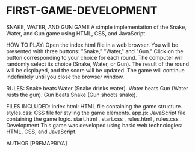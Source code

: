 # FIRST-GAME-DEVELOPMENT

SNAKE, WATER, AND GUN GAME
A simple implementation of the Snake, Water, and Gun game using HTML, CSS, and JavaScript.

HOW TO PLAY:
Open the index.html file in a web browser.
You will be presented with three buttons: "Snake," "Water," and "Gun."
Click on the button corresponding to your choice for each round.
The computer will randomly select its choice (Snake, Water, or Gun).
The result of the round will be displayed, and the score will be updated.
The game will continue indefinitely until you close the browser window.


RULES:
Snake beats Water (Snake drinks water).
Water beats Gun (Water rusts the gun).
Gun beats Snake (Gun shoots snake).


FILES INCLUDED:
index.html: HTML file containing the game structure.
styles.css: CSS file for styling the game elements.
app.js: JavaScript file containing the game logic.
start.html , start.css , rules.html , rules.css .
Development
This game was developed using basic web technologies: HTML, CSS, and JavaScript.

AUTHOR
[PREMAPRIYA]
